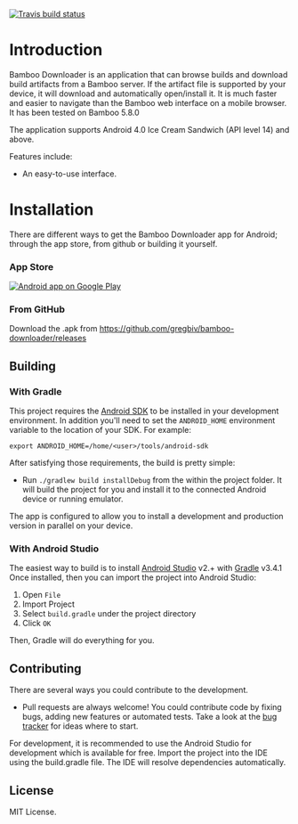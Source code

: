 <a href="https://travis-ci.org/gregbiv/bamboo-downloader" target="_blank">
<img src="https://travis-ci.org/gregbiv/bamboo-downloader.svg?branch=develop" alt="Travis build status" />
</a>

# Introduction

Bamboo Downloader is an application that can browse builds and download build artifacts from a Bamboo server. 
If the artifact file is supported by your device, it will download and automatically open/install it. 
It is much faster and easier to navigate than the Bamboo web interface on a mobile browser. 
It has been tested on Bamboo 5.8.0

The application supports Android 4.0 Ice Cream Sandwich (API level 14) and above.

Features include:

  * An easy-to-use interface.

# Installation

There are different ways to get the Bamboo Downloader app for Android; through
the app store, from github or building it yourself.

### App Store

<a href="http://play.google.com/store/apps/details?id=kz.gregbiv.bamboo">
  <img alt="Android app on Google Play" src="http://developer.android.com/images/brand/en_generic_rgb_wo_60.png" />
</a>

### From GitHub

Download the .apk from https://github.com/gregbiv/bamboo-downloader/releases

## Building

### With Gradle

This project requires the [Android SDK](http://developer.android.com/sdk/index.html)
to be installed in your development environment. In addition you'll need to set
the `ANDROID_HOME` environment variable to the location of your SDK. For example:

    export ANDROID_HOME=/home/<user>/tools/android-sdk

After satisfying those requirements, the build is pretty simple:

* Run `./gradlew build installDebug` from the within the project folder.
It will build the project for you and install it to the connected Android device or running emulator.

The app is configured to allow you to install a development and production version in parallel on your device.

### With Android Studio
The easiest way to build is to install [Android Studio](https://developer.android.com/sdk/index.html) v2.+
with [Gradle](https://www.gradle.org/) v3.4.1
Once installed, then you can import the project into Android Studio:

1. Open `File`
2. Import Project
3. Select `build.gradle` under the project directory
4. Click `OK`

Then, Gradle will do everything for you.

## Contributing

There are several ways you could contribute to the development.

* Pull requests are always welcome! You could contribute code by fixing bugs, adding new features or automated tests.
Take a look at the [bug tracker](https://github.com/gregbiv/bamboo-downloader/issues?state=open)
for ideas where to start.

For development, it is recommended to use the Android Studio for development which is available for free.
Import the project into the IDE using the build.gradle file. The IDE will resolve dependencies automatically.

## License

MIT License.

